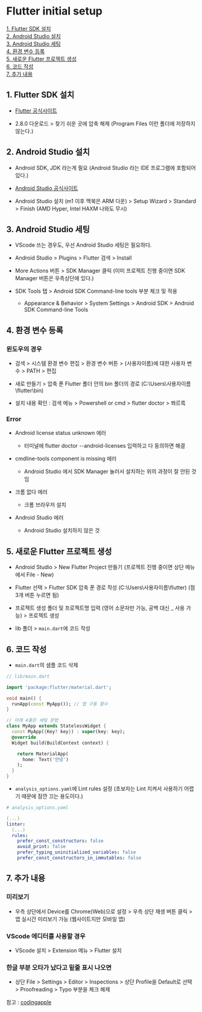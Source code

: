 # Flutter initial setup

[1. Flutter SDK 설치](##1.-Flutter-SDK-설치)<br/>
[2. Android Studio 설치](##2.-Android-Studio-설치)<br/>
[3. Android Studio 세팅](##3.-Android-Studio-세팅)<br/>
[4. 환경 변수 등록](##4.-환경-변수-등록)<br/>
[5. 새로운 Flutter 프로젝트 생성](##5.-새로운-Flutter-프로젝트-생성)<br/>
[6. 코드 작성](##6.-코드-작성)<br/>
[7. 추가 내용](##7.-추가-내용)

## 1. Flutter SDK 설치

- [Flutter 공식사이트](https://flutter.dev/docs/development/tools/sdk/releases?tab=windows)

- 2.8.0 다운로드 > 찾기 쉬운 곳에 압축 해제 (Program Files 이런 폴더에 저장하지 않는다.)

## 2. Android Studio 설치

- Android SDK, JDK 라는게 필요 (Android Studio 라는 IDE 프로그램에 포함되어 있다.)

- [Android Studio 공식사이트](https://developer.android.com/studio)

- Android Studio 설치 (m1 이후 맥북은 ARM 다운) > Setup Wizard > Standard > Finish (AMD Hyper, Intel HAXM 나와도 무시)

## 3. Android Studio 세팅

- VScode 쓰는 경우도, 우선 Android Studio 세팅은 필요하다.

- Android Studio > Plugins > Flutter 검색 > Install

- More Actions 버튼 > SDK Manager 클릭 (이미 프로젝트 진행 중이면 SDK Manager 버튼은 우측상단에 있다.)

- SDK Tools 탭 > Android SDK Command-line tools 부분 체크 및 적용

  - Appearance & Behavior > System Settings > Android SDK > Android SDK Command-line Tools

## 4. 환경 변수 등록

### 윈도우의 경우

- 검색 > 시스템 환경 변수 편집 > 환경 변수 버튼 > {사용자이름}에 대한 사용자 변수 > PATH > 편집

- 새로 만들기 > 압축 푼 Flutter 폴더 안의 bin 폴더의 경로 (C:\Users\사용자이름\flutter\bin)

- 설치 내용 확인 : 검색 메뉴 > Powershell or cmd > flutter doctor > 쫘르륵

### Error

- Android license status unknown 에러

  - 터미널에 flutter doctor --android-licenses 입력하고 다 동의하면 해결

- cmdline-tools component is missing 에러

  - Android Studio 에서 SDK Manager 눌러서 설치하는 위의 과정이 잘 안된 것임

- 크롬 없다 에러

  - 크롬 브라우저 설치

- Android Studio 에러

  - Android Studio 설치하지 않은 것

## 5. 새로운 Flutter 프로젝트 생성

- Android Studio > New Flutter Project 만들기 (프로젝트 진행 중이면 상단 메뉴에서 File - New)

- Flutter 선택 > Flutter SDK 압축 푼 경로 작성 (C:\Users\사용자이름\flutter) (점 3개 버튼 누르면 됨)

- 프로젝트 생성 폴더 및 프로젝트명 입력 (영어 소문자만 가능, 공백 대신 \_ 사용 가능) > 프로젝트 생성

- lib 폴더 > `main.dart`에 코드 작성

## 6. 코드 작성

- `main.dart`의 샘플 코드 삭제

```dart
// lib/main.dart

import 'package:flutter/material.dart';

void main() {
  runApp(const MyApp()); // 앱 구동 함수
}

// 아래 4줄은 세팅 문법
class MyApp extends StatelessWidget {
  const MyApp({Key? key}) : super(key: key);
  @override
  Widget build(BuildContext context) {

    return MaterialApp(
      home: Text('안녕')
    );
  }
}

```

- `analysis_options.yaml`에 Lint rules 설정 (초보자는 Lint 지켜서 사용하기 어렵기 때문에 잠깐 끄는 용도이다.)

```yaml
# analysis_options.yaml

(...)
linter:
  (...)
  rules:
    prefer_const_constructors: false
    avoid_print: false
    prefer_typing_uninitialized_variables: false
    prefer_const_constructors_in_immutables: false
```

## 7. 추가 내용

### 미리보기

- 우측 상단에서 Device를 Chrome(Web)으로 설정 > 우측 상단 재생 버튼 클릭 > 앱 실시간 미리보기 가능 (웹사이트지만 모바일 앱)

### VScode 에디터를 사용할 경우

- VScode 설치 > Extension 메뉴 > Flutter 설치

### 한글 부분 오타가 났다고 밑줄 표시 나오면

- 상단 File > Settings > Editor > Inspections > 상단 Profile을 Default로 선택 > Proofreading > Typo 부분을 체크 해제

참고 : [codingapple](https://www.youtube.com/watch?v=usE9IKaogDU&feature=emb_title)
